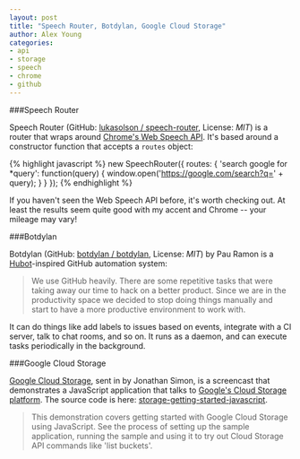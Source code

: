```yaml
---
layout: post
title: "Speech Router, Botdylan, Google Cloud Storage"
author: Alex Young
categories:
- api
- storage
- speech
- chrome
- github
---
```


###Speech Router

Speech Router (GitHub: [lukasolson / speech-router](https://github.com/lukasolson/speech-router), License: _MIT_) is a router that wraps around [Chrome's Web Speech API](http://www.google.com/intl/en/chrome/demos/speech.html).  It's based around a constructor function that accepts a `routes` object:

{% highlight javascript %}
new SpeechRouter({
  routes: {
    'search google for *query': function(query) {
      window.open('https://google.com/search?q=' + query);
    }
  }
});
{% endhighlight %}

If you haven't seen the Web Speech API before, it's worth checking out.  At least the results seem quite good with my accent and Chrome --  your mileage may vary!

###Botdylan

Botdylan (GitHub: [botdylan / botdylan](https://github.com/botdylan/botdylan), License: _MIT_) by Pau Ramon is a [Hubot](https://github.com/github/hubot)-inspired GitHub automation system:

> We use GitHub heavily. There are some repetitive tasks that were taking away our time to hack on a better product. Since we are in the productivity space we decided to stop doing things manually and start to have a more productive environment to work with.

It can do things like add labels to issues based on events, integrate with a CI server, talk to chat rooms, and so on.  It runs as a daemon, and can execute tasks periodically in the background.

###Google Cloud Storage

[Google Cloud Storage](https://www.youtube.com/watch?v=8ytpvQJNOU8), sent in by Jonathan Simon, is a screencast that demonstrates a JavaScript application that talks to [Google's Cloud Storage platform](https://cloud.google.com/products/cloud-storage).  The source code is here: [storage-getting-started-javascript](https://github.com/GoogleCloudPlatform/storage-getting-started-javascript).

> This demonstration covers getting started with Google Cloud Storage using JavaScript. See the process of setting up the sample application, running the sample and using it to try out Cloud Storage API commands like 'list buckets'.

